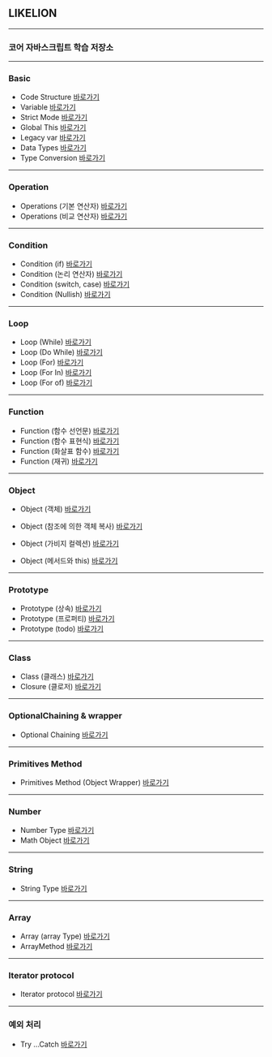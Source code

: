 ## LIKELION
---

### 코어 자바스크립트 학습 저장소
---

### Basic

- Code Structure [바로가기](https://github.com/Bzzzang/core_js/blob/01.core/client/chapter/core/01.codeStructure.js)
- Variable [바로가기](https://github.com/Bzzzang/core_js/blob/01.core/client/chapter/core/02.variable.js)
- Strict Mode [바로가기](https://github.com/Bzzzang/core_js/blob/01.core/client/chapter/core/03.strictMode.js)
- Global This [바로가기](https://github.com/Bzzzang/core_js/blob/01.core/client/chapter/core/04.globalThis.js)
- Legacy var [바로가기](https://github.com/Bzzzang/core_js/blob/01.core/client/chapter/core/05.legacyVar.js)
- Data Types [바로가기](https://github.com/Bzzzang/core_js/blob/01.core/client/chapter/core/06.dataType.js)
- Type Conversion [바로가기](https://github.com/Bzzzang/core_js/blob/01.core/client/chapter/core/07.typeConversion.js)

---

### Operation

- Operations (기본 연산자) [바로가기](https://github.com/Bzzzang/core_js/blob/01.core/client/chapter/core/08-1.operation.js)
- Operations (비교 연산자) [바로가기](https://github.com/Bzzzang/core_js/blob/01.core/client/chapter/core/08-2.operation.js)

---

### Condition

- Condition (if) [바로가기](https://github.com/Bzzzang/core_js/blob/01.core/client/chapter/core/09-1.condition.js)
- Condition (논리 연산자) [바로가기](https://github.com/Bzzzang/core_js/blob/01.core/client/chapter/core/09-2.condition.js)
- Condition (switch, case) [바로가기](https://github.com/Bzzzang/core_js/blob/01.core/client/chapter/core/09-3.condition.js)
- Condition (Nullish) [바로가기](https://github.com/Bzzzang/core_js/blob/01.core/client/chapter/core/09-4.condition.js)

---

### Loop
- Loop (While) [바로가기](https://github.com/Bzzzang/core_js/blob/01.core/client/chapter/core/10-1.loop.js)
- Loop (Do While) [바로가기](https://github.com/Bzzzang/core_js/blob/01.core/client/chapter/core/10-2.loop.js)
- Loop (For) [바로가기](https://github.com/Bzzzang/core_js/blob/01.core/client/chapter/core/10-3.loop.js)
- Loop (For In) [바로가기](https://github.com/Bzzzang/core_js/blob/01.core/client/chapter/core/10-4.loop.js)
- Loop (For of) [바로가기](https://github.com/Bzzzang/core_js/blob/01.core/client/chapter/core/10-5.loop.js)

---

### Function
- Function (함수 선언문) [바로가기](https://github.com/Bzzzang/core_js/blob/01.core/client/chapter/core/11-1.function.js)
- Function (함수 표현식) [바로가기](https://github.com/Bzzzang/core_js/blob/01.core/client/chapter/core/11-2.function.js)
- Function (화살표 함수) [바로가기](https://github.com/Bzzzang/core_js/blob/01.core/client/chapter/core/11-3.function.js)
- Function (재귀) [바로가기](https://github.com/Bzzzang/core_js/blob/01.core/client/chapter/core/11-4.function.js)

---

### Object
- Object (객체) [바로가기](https://github.com/Bzzzang/core_js/blob/01.core/client/chapter/core/12-1.object.js)
- Object (참조에 의한 객체 복사) [바로가기](https://github.com/Bzzzang/core_js/blob/01.core/client/chapter/core/12-2.object.js)
- Object (가비지 컬렉션) [바로가기](https://github.com/Bzzzang/core_js/blob/01.core/client/chapter/core/12-3.object.js)

- Object (메서드와 this) [바로가기](https://github.com/Bzzzang/core_js/blob/01.core/client/chapter/core/12-4.object.js)

---

### Prototype
- Prototype (상속) [바로가기](https://github.com/Bzzzang/core_js/blob/01.core/client/chapter/core/13-1.prototype.js)
- Prototype (프로퍼티) [바로가기](https://github.com/Bzzzang/core_js/blob/01.core/client/chapter/core/13-2.prototype.js)
- Prototype (todo) [바로가기](https://github.com/Bzzzang/core_js/blob/01.core/client/chapter/core/13-3.prototype.js)

---

### Class
- Class (클래스) [바로가기](https://github.com/Bzzzang/core_js/blob/01.core/client/chapter/core/14-1.closure.js)
- Closure (클로저) [바로가기](https://github.com/Bzzzang/core_js/blob/01.core/client/chapter/core/14-2.closure.js)

---

### OptionalChaining & wrapper
- Optional Chaining [바로가기](https://github.com/Bzzzang/core_js/blob/01.core/client/chapter/core/15.optional.js)

---

### Primitives Method
- Primitives Method (Object Wrapper) [바로가기](https://github.com/Bzzzang/core_js/blob/01.core/client/chapter/core/16.primitivesMethod.js)

---

### Number
- Number Type [바로가기](https://github.com/Bzzzang/core_js/blob/01.core/client/chapter/core/17-1.number.js)
- Math Object [바로가기](https://github.com/Bzzzang/core_js/blob/01.core/client/chapter/core/17-2.number.js)

---

### String
- String Type [바로가기](https://github.com/Bzzzang/core_js/blob/01.core/client/chapter/core/18.string.js)

---

### Array
- Array (array Type) [바로가기](https://github.com/Bzzzang/core_js/blob/01.core/client/chapter/core/19.array.js)
- ArrayMethod [바로가기](https://github.com/Bzzzang/core_js/blob/01.core/client/chapter/core/20.array.js)

---

### Iterator protocol
- Iterator protocol [바로가기](https://github.com/Bzzzang/core_js/blob/01.core/client/chapter/core/21.iterableObject.js)

---

### 예외 처리
- Try ...Catch [바로가기](https://github.com/Bzzzang/core_js/blob/01.core/client/chapter/core/22.tryCatch.js)
